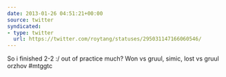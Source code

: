 ```yaml
---
date: 2013-01-26 04:51:21+00:00
source: twitter
syndicated:
- type: twitter
  url: https://twitter.com/roytang/statuses/295031147166060546/
---
```


So i finished 2-2 :/ out of practice much? Won vs gruul, simic, lost vs gruul orzhov #mtggtc